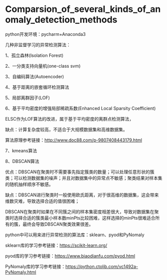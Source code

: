 # Comparsion_of_several_kinds_of_anomaly_detection_methods

python开发环境：pycharm+Anaconda3

几种非监督学习的异常检测算法：

1、孤立森林(Isolation Forest)

2、一分类支持向量机(one-class svm)

3、自编码算法(Autoencoder)

4、基于距离的嵌套循环检测算法

5、局部离群因子(LOF)



6、基于平均密度的增强局部稀疏系数(Enhanced Local Sparsity Coefficient)

ELSC作为LOF算法的改进，属于基于平均密度的离群点检测算法，

缺点：计算复杂度较高，不适合于大规模数据集和高维数据集。

 
算法原理参考链接：http://www.doc88.com/p-9807408443179.html

7、kmeans算法

8、DBSCAN算法

优点：DBSCAN在聚类时不需要事先指定簇类的数量；可以处理任意形状的簇类；可以检测数据集的噪声；并且对数据集中的异常点不敏感；聚类结果对样本集的随机抽样顺序不敏感。

缺点：DBSCAN进行聚类时一般使用欧氏距离，对于很高维的数据集，这会带来维数灾难，导致选择合适的值很困难；

DBSCAN在聚类时如果在不同簇之间的样本集密度相差很大，导致对数据集在聚类时选择合适的簇类最小样本数minPts比较困难，这样选择的minPts很难适合所有的簇，最终会导致DBSCAN聚类效果很差。


python中可以用来进行异常检测的算法库：sklearn、pyod和PyNomaly

sklearn库的学习参考链接：https://scikit-learn.org/

pyod库的学习参考链接：https://www.biaodianfu.com/pyod.html

PyNomaly库的学习参考链接：https://python.ctolib.com/vc1492a-PyNomaly.html
